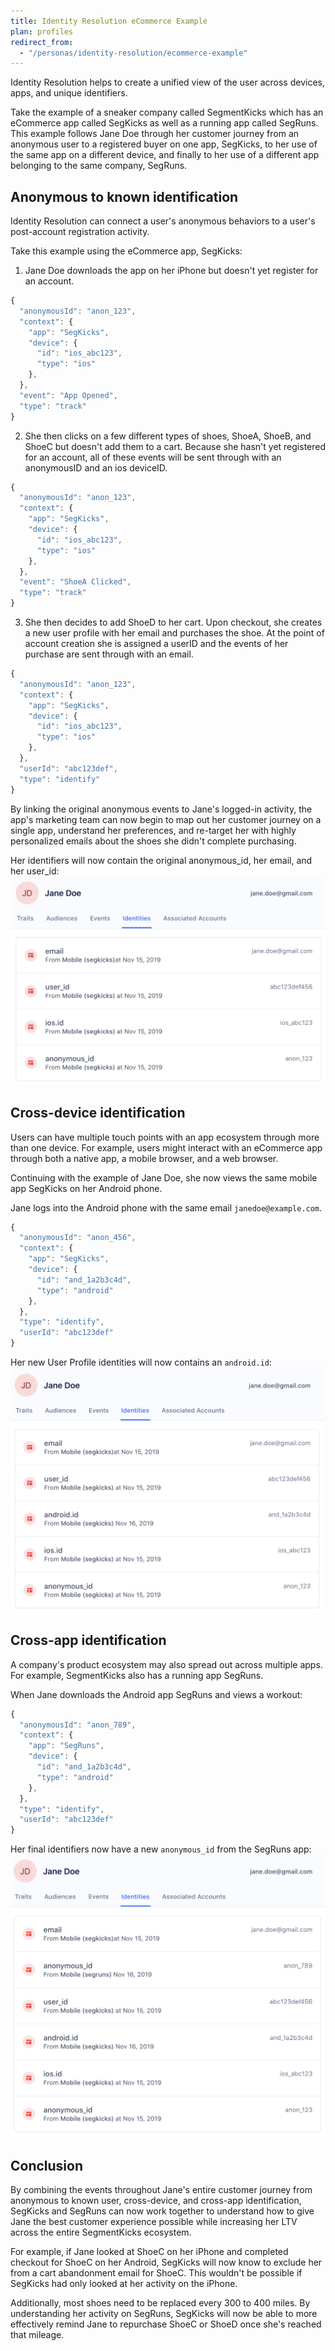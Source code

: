 ```yaml
---
title: Identity Resolution eCommerce Example
plan: profiles
redirect_from:
  - "/personas/identity-resolution/ecommerce-example"
---
```


Identity Resolution helps to create a unified view of the user across devices, apps, and unique identifiers.

Take the example of a sneaker company called SegmentKicks which has an eCommerce app called SegKicks as well as a running app called SegRuns. This example follows Jane Doe through her customer journey from an anonymous user to a registered buyer on one app, SegKicks, to her use of the same app on a different device, and finally to her use of a different app belonging to the same company, SegRuns.

## Anonymous to known identification
Identity Resolution can connect a user's anonymous behaviors to a user's post-account registration activity.

Take this example using the eCommerce app, SegKicks:

1. Jane Doe downloads the app on her iPhone but doesn't yet register for an account.
``` js
{
  "anonymousId": "anon_123",
  "context": {
    "app": "SegKicks",
    "device": {
      "id": "ios_abc123",
      "type": "ios"
    },
  },
  "event": "App Opened",
  "type": "track"
}
```

2. She then clicks on a few different types of shoes, ShoeA, ShoeB, and ShoeC but doesn't add them to a cart. Because she hasn't yet registered for an account, all of these events will be sent through with an anonymousID and an ios deviceID.
``` js
{
  "anonymousId": "anon_123",
  "context": {
    "app": "SegKicks",
    "device": {
      "id": "ios_abc123",
      "type": "ios"
    },
  },
  "event": "ShoeA Clicked",
  "type": "track"
}
```

3. She then decides to add ShoeD to her cart. Upon checkout, she creates a new user profile with her email and purchases the shoe. At the point of account creation she is assigned a userID and the events of her purchase are sent through with an email.

``` js
{
  "anonymousId": "anon_123",
  "context": {
    "app": "SegKicks",
    "device": {
      "id": "ios_abc123",
      "type": "ios"
    },
  },
  "userId": "abc123def",
  "type": "identify"
}
```
By linking the original anonymous events to Jane's logged-in activity, the app's marketing team can now begin to map out her customer journey on a single app, understand her preferences, and re-target her with highly personalized emails about the shoes she didn't complete purchasing.

Her identifiers will now contain the original anonymous_id, her email, and her user_id:
![Jane Doe's identifiers, which now include anonymous_id, email, and user_id](images/jane_doe_new_identities.png)

## Cross-device identification
Users can have multiple touch points with an app ecosystem through more than one device. For example, users might interact with an eCommerce app through both a native app, a mobile browser, and a web browser.

Continuing with the example of Jane Doe, she now views the same mobile app SegKicks on her Android phone.

Jane logs into the Android phone with the same email `janedoe@example.com`.

```js
{
  "anonymousId": "anon_456",
  "context": {
    "app": "SegKicks",
    "device": {
      "id": "and_1a2b3c4d",
      "type": "android"
    },
  },
  "type": "identify",
  "userId": "abc123def"
}
```

Her new User Profile identities will now contains an `android.id`:
![Jane Doe's android identifier](images/jane_doe_new_android_identities.png)

## Cross-app identification
A company's product ecosystem may also spread out across multiple apps. For example, SegmentKicks also has a running app SegRuns.

When Jane downloads the Android app SegRuns and views a workout:

```js
{
  "anonymousId": "anon_789",
  "context": {
    "app": "SegRuns",
    "device": {
      "id": "and_1a2b3c4d",
      "type": "android"
    },
  },
  "type": "identify",
  "userId": "abc123def"
}
```

Her final identifiers now have a new `anonymous_id` from the SegRuns app:
![An additional anonymous_id added to Jane Doe's identifiers](images/jane_doe_final_new_identities.png)

## Conclusion
By combining the events throughout Jane's entire customer journey from anonymous to known user, cross-device, and cross-app identification, SegKicks and SegRuns can now work together to understand how to give Jane the best customer experience possible while increasing her LTV across the entire SegmentKicks ecosystem.

For example, if Jane looked at ShoeC on her iPhone and completed checkout for ShoeC on her Android, SegKicks will now know to exclude her from a cart abandonment email for ShoeC. This wouldn't be possible if SegKicks had only looked at her activity on the iPhone.

Additionally, most shoes need to be replaced every 300 to 400 miles. By understanding her activity on SegRuns, SegKicks will now be able to more effectively remind Jane to repurchase ShoeC or ShoeD once she's reached that mileage.
